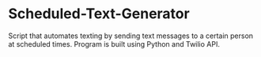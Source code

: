 # Scheduled-Text-Generator
Script that automates texting by sending text messages to a certain person at scheduled times. Program is built using Python and ​Twilio API​.
